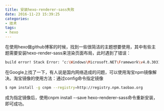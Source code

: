 ```yaml
---
title: 安装hexo-renderer-sass失败
date: 2016-11-23 15:39:25
categories:
- 技术
tags:
- hexo
---
```

在使用hexo做github博客的时候，找到一些很简洁的主题想要使用，其中有些主题需要安装hexo-render-sass来渲染页面布局，此时遇到了错误：
``` bash
build error! Stack Error: ‘c:\Windows\Microsoft.NET\Framework\v4.0.30319\msbuild.exe failed with exit code:1......
```
<!-- more -->
在Google上找了一下，有人说是国内网络造成的问题，可以使用淘宝npm镜像解决。淘宝镜像的使用方法：通过config命令指定镜像
``` bash
$ npm install -g cnpm --registry=http://registry.npm.taobao.org
```
成为指定镜像后，使用cnpm install --save hexo-renderer-sass命令重新安装，即可成功。